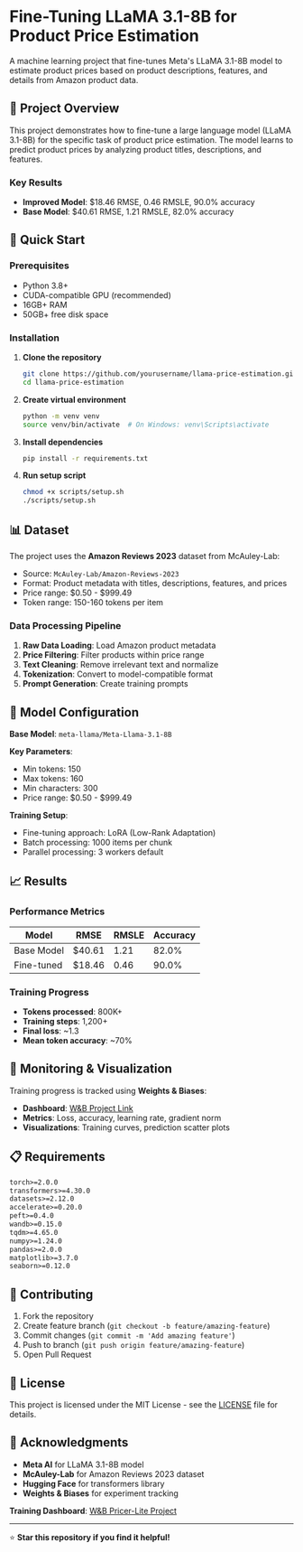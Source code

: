 # Fine-Tuning LLaMA 3.1-8B for Product Price Estimation

A machine learning project that fine-tunes Meta's LLaMA 3.1-8B model to estimate product prices based on product descriptions, features, and details from Amazon product data.

## 🎯 Project Overview

This project demonstrates how to fine-tune a large language model (LLaMA 3.1-8B) for the specific task of product price estimation. The model learns to predict product prices by analyzing product titles, descriptions, and features.

### Key Results
- **Improved Model**: $18.46 RMSE, 0.46 RMSLE, 90.0% accuracy
- **Base Model**: $40.61 RMSE, 1.21 RMSLE, 82.0% accuracy

## 🚀 Quick Start

### Prerequisites
- Python 3.8+
- CUDA-compatible GPU (recommended)
- 16GB+ RAM
- 50GB+ free disk space

### Installation

1. **Clone the repository**
   ```bash
   git clone https://github.com/yourusername/llama-price-estimation.git
   cd llama-price-estimation
   ```

2. **Create virtual environment**
   ```bash
   python -m venv venv
   source venv/bin/activate  # On Windows: venv\Scripts\activate
   ```

3. **Install dependencies**
   ```bash
   pip install -r requirements.txt
   ```

4. **Run setup script**
   ```bash
   chmod +x scripts/setup.sh
   ./scripts/setup.sh
   ```

## 📊 Dataset

The project uses the **Amazon Reviews 2023** dataset from McAuley-Lab:
- Source: `McAuley-Lab/Amazon-Reviews-2023`
- Format: Product metadata with titles, descriptions, features, and prices
- Price range: $0.50 - $999.49
- Token range: 150-160 tokens per item

### Data Processing Pipeline

1. **Raw Data Loading**: Load Amazon product metadata
2. **Price Filtering**: Filter products within price range
3. **Text Cleaning**: Remove irrelevant text and normalize
4. **Tokenization**: Convert to model-compatible format
5. **Prompt Generation**: Create training prompts

## 🔧 Model Configuration

**Base Model**: `meta-llama/Meta-Llama-3.1-8B`

**Key Parameters**:
- Min tokens: 150
- Max tokens: 160
- Min characters: 300
- Price range: $0.50 - $999.49

**Training Setup**:
- Fine-tuning approach: LoRA (Low-Rank Adaptation)
- Batch processing: 1000 items per chunk
- Parallel processing: 3 workers default

## 📈 Results

### Performance Metrics

| Model | RMSE | RMSLE | Accuracy |
|-------|------|-------|----------|
| Base Model | $40.61 | 1.21 | 82.0% |
| Fine-tuned | $18.46 | 0.46 | 90.0% |

### Training Progress
- **Tokens processed**: 800K+
- **Training steps**: 1,200+
- **Final loss**: ~1.3
- **Mean token accuracy**: ~70%

## 🔬 Monitoring & Visualization

Training progress is tracked using **Weights & Biases**:
- **Dashboard**: [W&B Project Link](https://wandb.ai/srajalsahu87-madhav-institute-of-technology-science-gwalior/pricer-lite?nw=nwusersrajalsahu87)
- **Metrics**: Loss, accuracy, learning rate, gradient norm
- **Visualizations**: Training curves, prediction scatter plots


## 📋 Requirements

```txt
torch>=2.0.0
transformers>=4.30.0
datasets>=2.12.0
accelerate>=0.20.0
peft>=0.4.0
wandb>=0.15.0
tqdm>=4.65.0
numpy>=1.24.0
pandas>=2.0.0
matplotlib>=3.7.0
seaborn>=0.12.0
```
## 🤝 Contributing

1. Fork the repository
2. Create feature branch (`git checkout -b feature/amazing-feature`)
3. Commit changes (`git commit -m 'Add amazing feature'`)
4. Push to branch (`git push origin feature/amazing-feature`)
5. Open Pull Request

## 📄 License

This project is licensed under the MIT License - see the [LICENSE](LICENSE) file for details.

## 🙏 Acknowledgments

- **Meta AI** for LLaMA 3.1-8B model
- **McAuley-Lab** for Amazon Reviews 2023 dataset
- **Hugging Face** for transformers library
- **Weights & Biases** for experiment tracking



**Training Dashboard**: [W&B Pricer-Lite Project](https://wandb.ai/srajalsahu87-madhav-institute-of-technology-science-gwalior/pricer-lite?nw=nwusersrajalsahu87)

---

⭐ **Star this repository if you find it helpful!**
